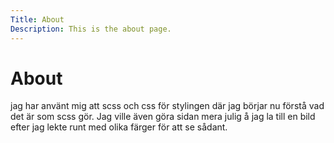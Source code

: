 ```yaml
---
Title: About
Description: This is the about page.
---
```


About 
==========================

jag har använt mig att scss och css för stylingen där jag börjar nu förstå vad det är som scss gör. Jag ville även göra sidan mera julig å jag la till en bild efter jag lekte runt med olika färger för att se sådant. 